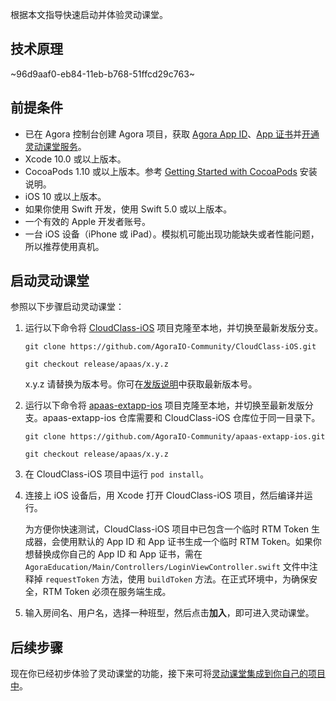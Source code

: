 根据本文指导快速启动并体验灵动课堂。

## 技术原理

~96d9aaf0-eb84-11eb-b768-51ffcd29c763~

<a name="prerequisites"></a>

## 前提条件

- 已在 Agora 控制台创建 Agora 项目，获取 <a href="/cn/Agora%20Platform/get_appid_token#%E8%8E%B7%E5%8F%96-app-id" target="_blank">Agora App ID</a>、<a href="/cn/Agora%20Platform/get_appid_token#%E8%8E%B7%E5%8F%96-app-%E8%AF%81%E4%B9%A6" target="_blank">App 证书</a>并<a href="/cn/agora-class/agora_class_enable?platform=iOS" target="_blank">开通灵动课堂服务</a>。
- Xcode 10.0 或以上版本。
- CocoaPods 1.10 或以上版本。参考 [Getting Started with CocoaPods](https://guides.cocoapods.org/using/getting-started.html#getting-started) 安装说明。
- iOS 10 或以上版本。
- 如果你使用 Swift 开发，使用 Swift 5.0 或以上版本。
- 一个有效的 Apple 开发者账号。
- 一台 iOS 设备（iPhone 或 iPad）。模拟机可能出现功能缺失或者性能问题，所以推荐使用真机。

## 启动灵动课堂

参照以下步骤启动灵动课堂：

1. 运行以下命令将 [CloudClass-iOS](https://github.com/AgoraIO-Community/CloudClass-iOS) 项目克隆至本地，并切换至最新发版分支。

   ```
   git clone https://github.com/AgoraIO-Community/CloudClass-iOS.git
   ```

	```
   git checkout release/apaas/x.y.z
   ```

   <div class="alert info">x.y.z 请替换为版本号。你可在<a href="/cn/agora-class/release_agora_class_ios?platform=iOS">发版说明</a>中获取最新版本号。</div>

2. 运行以下命令将 [apaas-extapp-ios](https://github.com/AgoraIO-Community/apaas-extapp-ios) 项目克隆至本地，并切换至最新发版分支。apaas-extapp-ios 仓库需要和 CloudClass-iOS 仓库位于同一目录下。

   ```
   git clone https://github.com/AgoraIO-Community/apaas-extapp-ios.git
   ```

	```
   git checkout release/apaas/x.y.z
   ```

2. 在 CloudClass-iOS 项目中运行 `pod install`。

3. 连接上 iOS 设备后，用 Xcode 打开 CloudClass-iOS 项目，然后编译并运行。

   <div class="alert info">为方便你快速测试，CloudClass-iOS 项目中已包含一个临时 RTM Token 生成器，会使用默认的 App ID 和 App 证书生成一个临时 RTM Token。如果你想替换成你自己的 App ID 和 App 证书，需在 <code>AgoraEducation/Main/Controllers/LoginViewController.swift</code> 文件中注释掉 <code>requestToken</code> 方法，使用 <code>buildToken</code> 方法。在正式环境中，为确保安全，RTM Token 必须在服务端生成。</div>

4. 输入房间名、用户名，选择一种班型，然后点击**加入**，即可进入灵动课堂。

## 后续步骤

现在你已经初步体验了灵动课堂的功能，接下来可将[灵动课堂集成到你自己的项目中](/cn/agora-class/agora_class_integrate_ios?platform=iOS)。